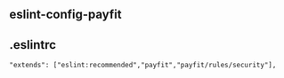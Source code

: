 ## eslint-config-payfit

## .eslintrc
```
"extends": ["eslint:recommended","payfit","payfit/rules/security"],
```
